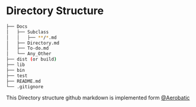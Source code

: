 
# Directory Structure

```bash
├── Docs
│   ├── Subclass 
│   │   ├── **/*.md
│   ├── Directory.md
│   ├── To-do.md
│   └── Any_Other
├── dist (or build)
├── lib
├── bin
├── test
├── README.md
└── .gitignore
```

This Directory structure github markdown is implemented form [@Aerobatic](https://github.com/aerobatic/markdown-content/blob/master/docs/directory-structure.md)
